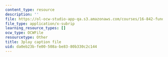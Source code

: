 ```yaml
---
content_type: resource
description: ''
file: https://ol-ocw-studio-app-qa.s3.amazonaws.com/courses/16-842-fundamentals-of-systems-engineering-fall-2015/da0eb23bfe00508abe8380b330c2c144_MOdNzHR_tck.vtt
file_type: application/x-subrip
learning_resource_types: []
ocw_type: OCWFile
resourcetype: Other
title: 3play caption file
uid: da0eb23b-fe00-508a-be83-80b330c2c144
---
```

